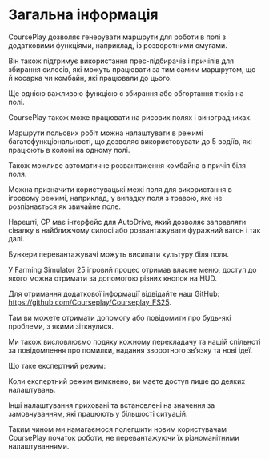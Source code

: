 # Загальна інформація

  
  
CoursePlay дозволяє генерувати маршрути для роботи в полі з додатковими функціями, наприклад, із розворотними смугами.   
  
Він також підтримує використання прес-підбирачів і причіпів для збирання силосів, які можуть працювати за тим самим маршрутом, що й косарка чи комбайн, які працювали до цього.    
  
Ще однією важливою функцією є збирання або обгортання тюків на полі.    
  
CoursePlay також може працювати на рисових полях і виноградниках.    
  
Маршрути польових робіт можна налаштувати в режимі багатофункціональності, що дозволяє використовувати до 5 водіїв, які працюють в колоні на одному полі.   
  
Також можливе автоматичне розвантаження комбайна в причіп біля поля.  
  
Можна призначити користувацькі межі поля для використання в ігровому режимі, наприклад, у випадку поля з травою, яке не розпізнається як звичайне поле.  
  
Нарешті, CP має інтерфейс для AutoDrive, який дозволяє заправляти сівалку в найближчому силосі або розвантажувати фуражний вагон і так далі.  
  
Бункери перевантажувачі можуть висипати культуру біля поля.  
  
У Farming Simulator 25 ігровий процес отримав власне меню, доступ до якого можна отримати за допомогою різних кнопок на HUD.  
  
  
  
Для отримання додаткової інформації відвідайте наш GitHub: https://github.com/Courseplay/Courseplay_FS25.    
  
Там ви можете отримати допомогу або повідомити про будь-які проблеми, з якими зіткнулися.    
  
Ми також висловлюємо подяку кожному перекладачу та нашій спільноті за повідомлення про помилки, надання зворотного зв’язку та нові ідеї.    
  
  
  
Що таке експертний режим:  
  
Коли експертний режим вимкнено, ви маєте доступ лише до деяких налаштувань.  
  
Інші налаштування приховані та встановлені на значення за замовчуванням, які працюють у більшості ситуацій.  
  
Таким чином ми намагаємося полегшити новим користувачам CoursePlay початок роботи, не перевантажуючи їх різноманітними налаштуваннями.  
  


